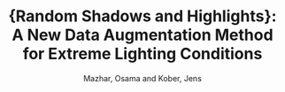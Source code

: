---
collection: preprint
permalink: /publications/Mazhar2021arXiv
pubtype: preprint 
title: "{Random Shadows and Highlights}: A New Data Augmentation Method for Extreme Lighting Conditions" 
author: "Mazhar, Osama and Kober, Jens" 
year: 2021
avenue:  
url: https://arxiv.org/abs/2101.05361 
pages:  
code: https://github.com/OsamaMazhar/Random-Shadows-Highlights 
video:  
abstract: 
---